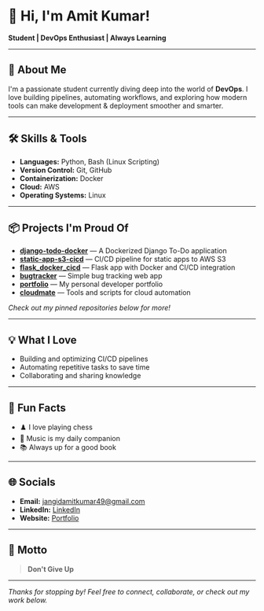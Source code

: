 # 👋 Hi, I'm Amit Kumar!

**Student | DevOps Enthusiast | Always Learning**

---

## 🚀 About Me

I'm a passionate student currently diving deep into the world of **DevOps**. I love building pipelines, automating workflows, and exploring how modern tools can make development & deployment smoother and smarter.

---

## 🛠️ Skills & Tools

- **Languages:** Python, Bash (Linux Scripting)
- **Version Control:** Git, GitHub
- **Containerization:** Docker
- **Cloud:** AWS
- **Operating Systems:** Linux

---

## 📦 Projects I'm Proud Of

- [**django-todo-docker**](#) — A Dockerized Django To-Do application
- [**static-app-s3-cicd**](#) — CI/CD pipeline for static apps to AWS S3
- [**flask_docker_cicd**](#) — Flask app with Docker and CI/CD integration
- [**bugtracker**](#) — Simple bug tracking web app
- [**portfolio**](#) — My personal developer portfolio
- [**cloudmate**](#) — Tools and scripts for cloud automation

*Check out my pinned repositories below for more!*

---

## 💡 What I Love

- Building and optimizing CI/CD pipelines
- Automating repetitive tasks to save time
- Collaborating and sharing knowledge

---

## 🎲 Fun Facts

- ♟️ I love playing chess
- 🎵 Music is my daily companion
- 📚 Always up for a good book

---

## 🌐 Socials

<!-- Add your links below -->
- **Email:** jangidamitkumar49@gmail.com
- **LinkedIn:** [LinkedIn](https://www.linkedin.com/in/jangid-amitkumar)
- **Website:** [Portfolio](https://amitkumar0128.github.io/portfolio/)

---

## 🏁 Motto

> **Don't Give Up**

---

*Thanks for stopping by! Feel free to connect, collaborate, or check out my work below.*
